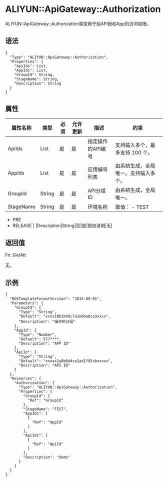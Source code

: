 # ALIYUN::ApiGateway::Authorization

ALIYUN::ApiGateway::Authorization类型用于给API授权App的访问权限。

## 语法

```
{
  "Type": "ALIYUN::ApiGateway::Authorization",
  "Properties": {
    "ApiIds": List,
    "AppIds": List,
    "GroupId": String,
    "StageName": String,
    "Description": String
  }
}
```

## 属性

|属性名称|类型|必须|允许更新|描述|约束|
|----|--|--|----|--|--|
|ApiIds|List|是|是|指定操作的API编号|支持输入多个，最多支持 100 个。|
|AppIds|List|是|是|应用编号列表|由系统生成，全局唯一。支持输入多个。|
|GroupId|String|是|是|API分组ID|由系统生成，全局唯一。|
|StageName|String|是|是|环境名称|取值： -   TEST
-   PRE
-   RELEASE |
|Description|String|否|是|授权说明|无|

## 返回值

Fn::GetAtt

无。

## 示例

```
{
  "ROSTemplateFormatVersion": "2015-09-01",
  "Parameters": {
    "GroupId": {
      "Type": "String",
      "Default": "xxxx10b1b4dc7a2e6ba8ca3xxxx",
      "Description": "操作的分组"
    },
    "AppId": {
      "Type": "Number",
      "Default": 577****,
      "Description": "APP ID"
    },
    "ApiId": {
      "Type": "String",
      "Default": "xxxxx2a8b6d4ce2ad1f95cbxxxxx",
      "Description": "API ID"
    }
  },
  "Resources": {
    "Authorization": {
      "Type": "ALIYUN::ApiGateway::Authorization",
      "Properties": {
        "GroupId": {
          "Ref": "GroupId"
        },
        "StageName": "TEST",
        "AppIds": [
          {
            "Ref": "AppId"
          }
        ],
        "ApiIds": [
          {
            "Ref": "ApiId"
          }
        ],
        "Description": "demo"
      }
    }
  }
}
```

